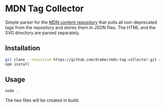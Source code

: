 # MDN Tag Collector

Simple parser for the [MDN content repository](https://github.com/mdn/content) that pulls all non-deprecated tags from the repository and stores them in JSON files. The HTML and the SVG directory are parsed separately.

## Installation

```bash
git clone --recursive https://github.com/draber/mdn-tag-collector.git # This might take a minute
npm install
```

## Usage
```javascript
node .
```
The two files will be created in _build_.